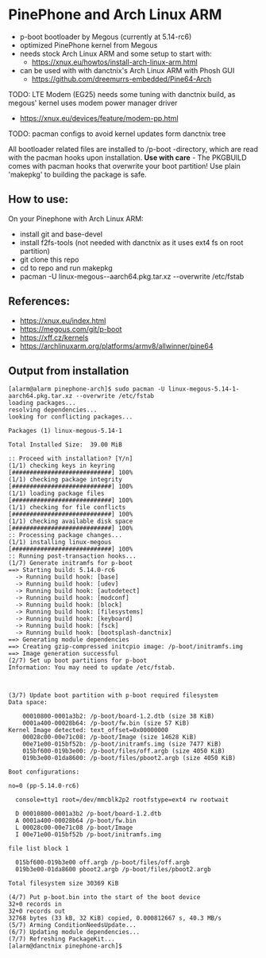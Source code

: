 # PinePhone and Arch Linux ARM

- p-boot bootloader by Megous (currently at 5.14-rc6)
- optimized PinePhone kernel from Megous
- needs stock Arch Linux ARM and some setup to start with:
  - https://xnux.eu/howtos/install-arch-linux-arm.html
- can be used with with danctnix's Arch Linux ARM with Phosh GUI
  - https://github.com/dreemurrs-embedded/Pine64-Arch

TODO: LTE Modem (EG25) needs some tuning with danctnix build, as megous' kernel uses modem power manager driver
- https://xnux.eu/devices/feature/modem-pp.html  

TODO: pacman configs to avoid kernel updates form danctnix tree

All bootloader related files are installed to /p-boot -directory, which are read with the pacman hooks upon installation.
**Use with care** - The PKGBUILD comes with pacman hooks that overwrite your boot partition! Use plain 'makepkg' to building the package is safe.

## How to use:
On your Pinephone with Arch Linux ARM:
- install git and base-devel 
- install f2fs-tools (not needed with danctnix as it uses ext4 fs on root partition)
- git clone this repo
- cd to repo and run makepkg
- pacman -U linux-megous-<VERSION>-aarch64.pkg.tar.xz --overwrite /etc/fstab

## References:
- https://xnux.eu/index.html
- https://megous.com/git/p-boot
- https://xff.cz/kernels
- https://archlinuxarm.org/platforms/armv8/allwinner/pine64

## Output from installation
```
[alarm@alarm pinephone-arch]$ sudo pacman -U linux-megous-5.14-1-aarch64.pkg.tar.xz --overwrite /etc/fstab
loading packages...
resolving dependencies...
looking for conflicting packages...

Packages (1) linux-megous-5.14-1

Total Installed Size:  39.00 MiB

:: Proceed with installation? [Y/n]
(1/1) checking keys in keyring                       [############################] 100%
(1/1) checking package integrity                     [############################] 100%
(1/1) loading package files                          [############################] 100%
(1/1) checking for file conflicts                    [############################] 100%
(1/1) checking available disk space                  [############################] 100%
:: Processing package changes...
(1/1) installing linux-megous                        [############################] 100%
:: Running post-transaction hooks...
(1/7) Generate initramfs for p-boot
==> Starting build: 5.14.0-rc6
  -> Running build hook: [base]
  -> Running build hook: [udev]
  -> Running build hook: [autodetect]
  -> Running build hook: [modconf]
  -> Running build hook: [block]
  -> Running build hook: [filesystems]
  -> Running build hook: [keyboard]
  -> Running build hook: [fsck]
  -> Running build hook: [bootsplash-danctnix]
==> Generating module dependencies
==> Creating gzip-compressed initcpio image: /p-boot/initramfs.img
==> Image generation successful
(2/7) Set up boot partitions for p-boot
Information: You may need to update /etc/fstab.



(3/7) Update boot partition with p-boot required filesystem
Data space:

    00010800-0001a3b2: /p-boot/board-1.2.dtb (size 38 KiB)
    0001a400-00028b64: /p-boot/fw.bin (size 57 KiB)
Kernel Image detected: text_offset=0x00000000
    00028c00-00e71c08: /p-boot/Image (size 14628 KiB)
    00e71e00-015bf52b: /p-boot/initramfs.img (size 7477 KiB)
    015bf600-019b3e00: /p-boot/files/off.argb (size 4050 KiB)
    019b3e00-01da8600: /p-boot/files/pboot2.argb (size 4050 KiB)

Boot configurations:

no=0 (pp-5.14.0-rc6)

  console=tty1 root=/dev/mmcblk2p2 rootfstype=ext4 rw rootwait

  D 00010800-0001a3b2 /p-boot/board-1.2.dtb
  A 0001a400-00028b64 /p-boot/fw.bin
  L 00028c00-00e71c08 /p-boot/Image
  I 00e71e00-015bf52b /p-boot/initramfs.img

file list block 1

  015bf600-019b3e00 off.argb /p-boot/files/off.argb
  019b3e00-01da8600 pboot2.argb /p-boot/files/pboot2.argb

Total filesystem size 30369 KiB

(4/7) Put p-boot.bin into the start of the boot device
32+0 records in
32+0 records out
32768 bytes (33 kB, 32 KiB) copied, 0.000812667 s, 40.3 MB/s
(5/7) Arming ConditionNeedsUpdate...
(6/7) Updating module dependencies...
(7/7) Refreshing PackageKit...
[alarm@danctnix pinephone-arch]$
